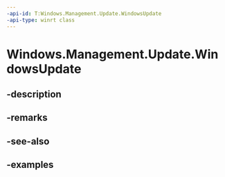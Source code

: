 ```yaml
---
-api-id: T:Windows.Management.Update.WindowsUpdate
-api-type: winrt class
---
```


# Windows.Management.Update.WindowsUpdate

<!--
public sealed class WindowsUpdate
-->


## -description

## -remarks

## -see-also

## -examples


